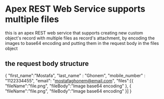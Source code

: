 # Apex REST Web Service supports multiple files
this is an apex REST web service that supports creating new custom object's record with multiple files as record's attachment, 
by encoding the images to base64 encoding and putting them in the request body in the files object

## the request body structure

{
    "first_name":"Mostafa",
    "last_name" : "Ghonem",
    "mobile_number" : "1122334455",
    "email": "mostafaghonem@email.com",
    "files":[{
        "fileName":"file.png",
        "fileBody":"Image base64 encoding"
        },
        {
        "fileName":"file.png",
        "fileBody":"Image base64 encoding"
        }]
}
